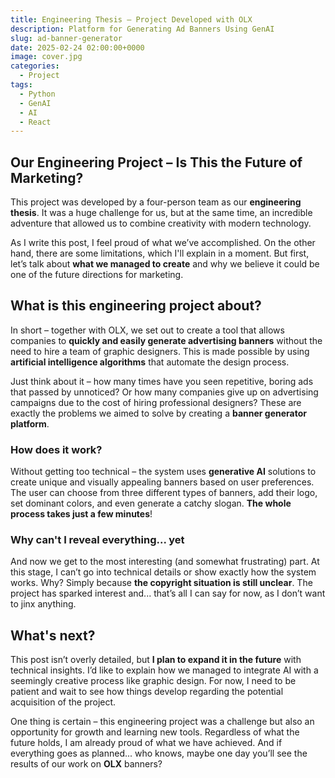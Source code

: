 ```yaml
---
title: Engineering Thesis – Project Developed with OLX
description: Platform for Generating Ad Banners Using GenAI
slug: ad-banner-generator
date: 2025-02-24 02:00:00+0000
image: cover.jpg
categories:
  - Project
tags:
  - Python
  - GenAI
  - AI
  - React
---
```


## Our Engineering Project – Is This the Future of Marketing?

This project was developed by a four-person team as our **engineering thesis**. It was a huge challenge for us, but at the same time, an incredible adventure that allowed us to combine creativity with modern technology.

As I write this post, I feel proud of what we’ve accomplished. On the other hand, there are some limitations, which I'll explain in a moment. But first, let’s talk about **what we managed to create** and why we believe it could be one of the future directions for marketing.

## What is this engineering project about?

In short – together with OLX, we set out to create a tool that allows companies to **quickly and easily generate advertising banners** without the need to hire a team of graphic designers. This is made possible by using **artificial intelligence algorithms** that automate the design process.

Just think about it – how many times have you seen repetitive, boring ads that passed by unnoticed? Or how many companies give up on advertising campaigns due to the cost of hiring professional designers? These are exactly the problems we aimed to solve by creating a **banner generator platform**.

### How does it work?
Without getting too technical – the system uses **generative AI** solutions to create unique and visually appealing banners based on user preferences. The user can choose from three different types of banners, add their logo, set dominant colors, and even generate a catchy slogan. **The whole process takes just a few minutes**!

### Why can't I reveal everything... yet
And now we get to the most interesting (and somewhat frustrating) part. At this stage, I can’t go into technical details or show exactly how the system works. Why? Simply because **the copyright situation is still unclear**. The project has sparked interest and... that’s all I can say for now, as I don’t want to jinx anything.

## What's next?
This post isn’t overly detailed, but **I plan to expand it in the future** with technical insights. I’d like to explain how we managed to integrate AI with a seemingly creative process like graphic design. For now, I need to be patient and wait to see how things develop regarding the potential acquisition of the project.

One thing is certain – this engineering project was a challenge but also an opportunity for growth and learning new tools. Regardless of what the future holds, I am already proud of what we have achieved. And if everything goes as planned... who knows, maybe one day you’ll see the results of our work on **OLX** banners?